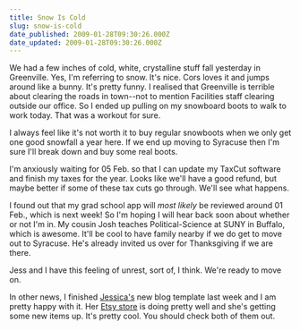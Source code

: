 ```yaml
---
title: Snow Is Cold
slug: snow-is-cold
date_published: 2009-01-28T09:30:26.000Z
date_updated: 2009-01-28T09:30:26.000Z
---
```


We had a few inches of cold, white, crystalline stuff fall yesterday in Greenville. Yes, I'm referring to snow. It's nice. Cors loves it and jumps around like a bunny. It's pretty funny. I realised that Greenville is terrible about clearing the roads in town--not to mention Facilities staff clearing outside our office. So I ended up pulling on my snowboard boots to walk to work today. That was a workout for sure.

I always feel like it's not worth it to buy regular snowboots when we only get one good snowfall a year here. If we end up moving to Syracuse then I'm sure I'll break down and buy some real boots.

I'm anxiously waiting for 05 Feb. so that I can update my TaxCut software and finish my taxes for the year. Looks like we'll have a good refund, but maybe better if some of these tax cuts go through. We'll see what happens.

I found out that my grad school app will *most likely* be reviewed around 01 Feb., which is next week! So I'm hoping I will hear back soon about whether or not I'm in. My cousin Josh teaches Political-Science at SUNY in Buffalo, which is awesome. It'll be cool to have family nearby if we do get to move out to Syracuse. He's already invited us over for Thanksgiving if we are there.

Jess and I have this feeling of unrest, sort of, I think. We're ready to move on.

In other news, I finished [Jessica's](http://waysideviolet.com) new blog template last week and I am pretty happy with it. Her [Etsy store](http://waysideviolet.etsy.com/) is doing pretty well and she's getting some new items up. It's pretty cool. You should check both of them out.
